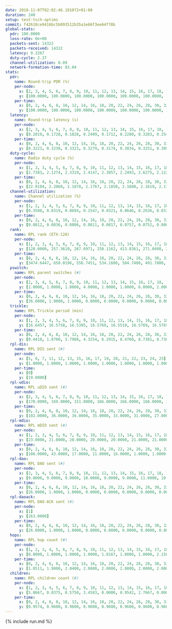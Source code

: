 ```yaml
---
date: 2018-11-07T02:02:46.191072+01:00
duration: 240
setup: test-tsch-optims
commit: f42618ce9416bc5b893512b35a1e66f3ee64f78b
global-stats:
  pdr: 100.0000
  loss-rate: 0e+00
  packets-sent: 14322
  packets-received: 14322
  latency: 0.3267
  duty-cycle: 2.37
  channel-utilization: 0.09
  network-formation-time: 83.04
stats:
  pdr:
    name: Round-trip PDR (%)
    per-node:
      x: [2, 3, 4, 5, 6, 7, 8, 9, 10, 11, 12, 13, 14, 15, 16, 17, 18, 19, 20, 21, 22, 23, 24, 25]
      y: [100.0000, 100.0000, 100.0000, 100.0000, 100.0000, 100.0000, 100.0000, 100.0000, 100.0000, 100.0000, 100.0000, 100.0000, 100.0000, 100.0000, 100.0000, 100.0000, 100.0000, 100.0000, 100.0000, 100.0000, 100.0000, 100.0000, 100.0000, 100.0000]
    per-time:
      x: [0, 2, 4, 6, 8, 10, 12, 14, 16, 18, 20, 22, 24, 26, 28, 30, 32, 34, 36, 38, 40, 42, 44, 46, 48, 50, 52, 54, 56, 58, 60, 62, 64, 66, 68, 70, 72, 74, 76, 78, 80, 82, 84, 86, 88, 90, 92, 94, 96, 98, 100, 102, 104, 106, 108, 110, 112, 114, 116, 118, 120, 122, 124, 126, 128, 130, 132, 134, 136, 138, 140, 142, 144, 146, 148, 150, 152, 154, 156, 158, 160, 162, 164, 166, 168, 170, 172, 174, 176, 178, 180, 182, 184, 186, 188, 190, 192, 194, 196, 198, 200, 202, 204, 206, 208, 210, 212, 214, 216, 218, 220, 222, 224, 226, 228, 230, 232, 234, 236, 238, 240]
      y: [100.0000, 100.0000, 100.0000, 100.0000, 100.0000, 100.0000, 100.0000, 100.0000, 100.0000, 100.0000, 100.0000, 100.0000, 100.0000, 100.0000, 100.0000, 100.0000, 100.0000, 100.0000, 100.0000, 100.0000, 100.0000, 100.0000, 100.0000, 100.0000, 100.0000, 100.0000, 100.0000, 100.0000, 100.0000, 100.0000, 100.0000, 100.0000, 100.0000, 100.0000, 100.0000, 100.0000, 100.0000, 100.0000, 100.0000, 100.0000, 100.0000, 100.0000, 100.0000, 100.0000, 100.0000, 100.0000, 100.0000, 100.0000, 100.0000, 100.0000, 100.0000, 100.0000, 100.0000, 100.0000, 100.0000, 100.0000, 100.0000, 100.0000, 100.0000, 100.0000, 100.0000, 100.0000, 100.0000, 100.0000, 100.0000, 100.0000, 100.0000, 100.0000, 100.0000, 100.0000, 100.0000, 100.0000, 100.0000, 100.0000, 100.0000, 100.0000, 100.0000, 100.0000, 100.0000, 100.0000, 100.0000, 100.0000, 100.0000, 100.0000, 100.0000, 100.0000, 100.0000, 100.0000, 100.0000, 100.0000, 100.0000, 100.0000, 100.0000, 100.0000, 100.0000, 100.0000, 100.0000, 100.0000, 100.0000, 100.0000, 100.0000, 100.0000, 100.0000, 100.0000, 100.0000, 100.0000, 100.0000, 100.0000, 100.0000, 100.0000, 100.0000, 100.0000, 100.0000, 100.0000, 100.0000, 100.0000, 100.0000, 100.0000, 100.0000, 100.0000, null]
  latency:
    name: Round-trip latency (s)
    per-node:
      x: [2, 3, 4, 5, 6, 7, 8, 9, 10, 11, 12, 13, 14, 15, 16, 17, 18, 19, 20, 21, 22, 23, 24, 25]
      y: [0.2019, 0.1728, 0.1828, 0.2409, 0.1712, 0.2280, 0.3283, 0.2545, 0.2194, 0.3206, 0.2314, 0.3197, 0.3793, 0.3303, 0.3054, 0.3569, 0.3239, 0.3932, 0.4397, 0.4491, 0.4420, 0.5142, 0.5496, 0.4670]
    per-time:
      x: [0, 2, 4, 6, 8, 10, 12, 14, 16, 18, 20, 22, 24, 26, 28, 30, 32, 34, 36, 38, 40, 42, 44, 46, 48, 50, 52, 54, 56, 58, 60, 62, 64, 66, 68, 70, 72, 74, 76, 78, 80, 82, 84, 86, 88, 90, 92, 94, 96, 98, 100, 102, 104, 106, 108, 110, 112, 114, 116, 118, 120, 122, 124, 126, 128, 130, 132, 134, 136, 138, 140, 142, 144, 146, 148, 150, 152, 154, 156, 158, 160, 162, 164, 166, 168, 170, 172, 174, 176, 178, 180, 182, 184, 186, 188, 190, 192, 194, 196, 198, 200, 202, 204, 206, 208, 210, 212, 214, 216, 218, 220, 222, 224, 226, 228, 230, 232, 234, 236, 238, 240]
      y: [0.3223, 0.3230, 0.3323, 0.3279, 0.3174, 0.3034, 0.3251, 0.3097, 0.3615, 0.3283, 0.3347, 0.3332, 0.3010, 0.3385, 0.3242, 0.3340, 0.3575, 0.3036, 0.3125, 0.3157, 0.3135, 0.2964, 0.3172, 0.3033, 0.2933, 0.2658, 0.2842, 0.2879, 0.2911, 0.3140, 0.3090, 0.2937, 0.3008, 0.3260, 0.3252, 0.3468, 0.3370, 0.3525, 0.3467, 0.3327, 0.3452, 0.3425, 0.3169, 0.3241, 0.3418, 0.3320, 0.3347, 0.3307, 0.3166, 0.3226, 0.3441, 0.3319, 0.3191, 0.2980, 0.3067, 0.3127, 0.3028, 0.2844, 0.3016, 0.2832, 0.2892, 0.2944, 0.2942, 0.3023, 0.3039, 0.2996, 0.3090, 0.3175, 0.2905, 0.3023, 0.3557, 0.3041, 0.3283, 0.3171, 0.3177, 0.3050, 0.3396, 0.3068, 0.3091, 0.2998, 0.3395, 0.3165, 0.3055, 0.3507, 0.3148, 0.3101, 0.2711, 0.2792, 0.3115, 0.2921, 0.3173, 0.2993, 0.2838, 0.2675, 0.3060, 0.3006, 0.3211, 0.3038, 0.3145, 0.2843, 0.3035, 0.3153, 0.3354, 0.2811, 0.3328, 0.3416, 0.3198, 0.3640, 0.5292, 0.4578, 0.3242, 0.3180, 0.2943, 0.3672, 0.8688, 0.4755, 0.4796, 0.3923, 0.3528, 0.3792, null]
  duty-cycle:
    name: Radio duty cycle (%)
    per-node:
      x: [1, 2, 3, 4, 5, 6, 7, 8, 9, 10, 11, 12, 13, 14, 15, 16, 17, 18, 19, 20, 21, 22, 23, 24, 25]
      y: [2.7383, 2.1274, 2.3319, 2.4147, 2.3857, 2.2493, 2.6275, 2.1224, 2.1814, 2.1062, 2.2272, 2.4307, 2.3994, 2.1931, 2.4817, 2.3164, 2.2883, 2.5556, 2.2891, 2.4022, 2.3527, 2.4147, 2.3977, 2.4332, 2.4157]
    per-time:
      x: [0, 2, 4, 6, 8, 10, 12, 14, 16, 18, 20, 22, 24, 26, 28, 30, 32, 34, 36, 38, 40, 42, 44, 46, 48, 50, 52, 54, 56, 58, 60, 62, 64, 66, 68, 70, 72, 74, 76, 78, 80, 82, 84, 86, 88, 90, 92, 94, 96, 98, 100, 102, 104, 106, 108, 110, 112, 114, 116, 118, 120, 122, 124, 126, 128, 130, 132, 134, 136, 138, 140, 142, 144, 146, 148, 150, 152, 154, 156, 158, 160, 162, 164, 166, 168, 170, 172, 174, 176, 178, 180, 182, 184, 186, 188, 190, 192, 194, 196, 198, 200, 202, 204, 206, 208, 210, 212, 214, 216, 218, 220, 222, 224, 226, 228, 230, 232, 234, 236, 238, 240]
      y: [22.9104, 2.2060, 2.1878, 2.1767, 2.1850, 2.1608, 2.1619, 2.1791, 2.1852, 2.1896, 2.1691, 2.1798, 2.1712, 2.1726, 2.2180, 2.1798, 2.1907, 2.1876, 2.1554, 2.1738, 2.1721, 2.1756, 2.1645, 2.1696, 2.1624, 2.1648, 2.1371, 2.1535, 2.1732, 2.1604, 2.1796, 2.1521, 2.1565, 2.1704, 2.1849, 2.1756, 2.1741, 2.1762, 2.1859, 2.1724, 2.1810, 2.1797, 2.1944, 2.1922, 2.1590, 2.1780, 2.1830, 2.1650, 2.1763, 2.1823, 2.1902, 2.1831, 2.1701, 2.1703, 2.1815, 2.1766, 2.1851, 2.1873, 2.1653, 2.1899, 2.1619, 2.1656, 2.1632, 2.1629, 2.1893, 2.1674, 2.1763, 2.1761, 2.1821, 2.1652, 2.1686, 2.1921, 2.1735, 2.1797, 2.1806, 2.1772, 2.1711, 2.1849, 2.1649, 2.1738, 2.1765, 2.1651, 2.1703, 2.1729, 2.1863, 2.1822, 2.1790, 2.1648, 2.1719, 2.1867, 2.1704, 2.1637, 2.1871, 2.1794, 2.1788, 2.1906, 2.1812, 2.1732, 2.1627, 2.1636, 2.1868, 2.2048, 2.1711, 2.1971, 2.1601, 2.1741, 2.1877, 2.1800, 2.2011, 2.1810, 2.1841, 2.1791, 2.1867, 2.1737, 2.1877, 2.1867, 2.1901, 2.1761, 2.7351, 2.4216, null]
  channel-utilization:
    name: Channel utilization (%)
    per-node:
      x: [1, 2, 3, 4, 5, 6, 7, 8, 9, 10, 11, 12, 13, 14, 15, 16, 17, 18, 19, 20, 21, 22, 23, 24, 25]
      y: [0.3508, 0.0319, 0.0694, 0.1547, 0.0321, 0.0646, 0.2636, 0.0334, 0.0361, 0.0374, 0.0324, 0.1754, 0.0640, 0.0327, 0.1508, 0.0679, 0.0463, 0.1671, 0.0328, 0.0554, 0.0471, 0.0485, 0.0331, 0.0312, 0.0316]
    per-time:
      x: [0, 2, 4, 6, 8, 10, 12, 14, 16, 18, 20, 22, 24, 26, 28, 30, 32, 34, 36, 38, 40, 42, 44, 46, 48, 50, 52, 54, 56, 58, 60, 62, 64, 66, 68, 70, 72, 74, 76, 78, 80, 82, 84, 86, 88, 90, 92, 94, 96, 98, 100, 102, 104, 106, 108, 110, 112, 114, 116, 118, 120, 122, 124, 126, 128, 130, 132, 134, 136, 138, 140, 142, 144, 146, 148, 150, 152, 154, 156, 158, 160, 162, 164, 166, 168, 170, 172, 174, 176, 178, 180, 182, 184, 186, 188, 190, 192, 194, 196, 198, 200, 202, 204, 206, 208, 210, 212, 214, 216, 218, 220, 222, 224, 226, 228, 230, 232, 234, 236, 238, 240]
      y: [0.0812, 0.0836, 0.0806, 0.0811, 0.0817, 0.0757, 0.0752, 0.0803, 0.0845, 0.0860, 0.0795, 0.0827, 0.0809, 0.0794, 0.0948, 0.0838, 0.0874, 0.0863, 0.0758, 0.0813, 0.0799, 0.0812, 0.0772, 0.0784, 0.0753, 0.0751, 0.0664, 0.0730, 0.0791, 0.0756, 0.0830, 0.0749, 0.0739, 0.0775, 0.0834, 0.0823, 0.0802, 0.0811, 0.0869, 0.0803, 0.0824, 0.0813, 0.0867, 0.0849, 0.0758, 0.0814, 0.0851, 0.0770, 0.0805, 0.0838, 0.0848, 0.0820, 0.0797, 0.0787, 0.0830, 0.0815, 0.0840, 0.0834, 0.0740, 0.0856, 0.0752, 0.0770, 0.0777, 0.0767, 0.0867, 0.0775, 0.0809, 0.0807, 0.0827, 0.0773, 0.0786, 0.0863, 0.0807, 0.0832, 0.0828, 0.0803, 0.0783, 0.0841, 0.0766, 0.0818, 0.0821, 0.0778, 0.0805, 0.0804, 0.0848, 0.0821, 0.0806, 0.0753, 0.0788, 0.0843, 0.0791, 0.0759, 0.0832, 0.0798, 0.0801, 0.0839, 0.0804, 0.0794, 0.0762, 0.0759, 0.0832, 0.0892, 0.0795, 0.0858, 0.0746, 0.0791, 0.0835, 0.0812, 0.0878, 0.0816, 0.0809, 0.0790, 0.0806, 0.0765, 0.0825, 0.0817, 0.0821, 0.0800, 0.2762, 0.1106, null]
  rank:
    name: RPL rank (ETX-128)
    per-node:
      x: [1, 2, 3, 4, 5, 6, 7, 8, 9, 10, 11, 12, 13, 14, 15, 16, 17, 18, 19, 20, 21, 22, 23, 24, 25]
      y: [128.0000, 257.3610, 267.6971, 258.1162, 413.8361, 271.0498, 275.4274, 453.7317, 453.7975, 395.8636, 434.7967, 388.8099, 460.6041, 580.8840, 466.0864, 521.8943, 530.6870, 552.3269, 649.9597, 638.0080, 663.3466, 642.5081, 990.5400, 1030.3254, 1005.2642]
    per-time:
      x: [0, 2, 4, 6, 8, 10, 12, 14, 16, 18, 20, 22, 24, 26, 28, 30, 32, 34, 36, 38, 40, 42, 44, 46, 48, 50, 52, 54, 56, 58, 60, 62, 64, 66, 68, 70, 72, 74, 76, 78, 80, 82, 84, 86, 88, 90, 92, 94, 96, 98, 100, 102, 104, 106, 108, 110, 112, 114, 116, 118, 120, 122, 124, 126, 128, 130, 132, 134, 136, 138, 140, 142, 144, 146, 148, 150, 152, 154, 156, 158, 160, 162, 164, 166, 168, 170, 172, 174, 176, 178, 180, 182, 184, 186, 188, 190, 192, 194, 196, 198, 200, 202, 204, 206, 208, 210, 212, 214, 216, 218, 220, 222, 224, 226, 228, 230, 232, 234, 236, 238, 240]
      y: [3474.6447, 650.0196, 556.7451, 534.1600, 504.7400, 491.7800, 482.3200, 477.8400, 483.4600, 515.4902, 515.6400, 516.7000, 519.7400, 526.5400, 526.2308, 518.8400, 492.9412, 469.4706, 463.2600, 466.0980, 457.3400, 457.5962, 448.6275, 447.2800, 453.2400, 462.8824, 457.3000, 452.5294, 447.4400, 473.7170, 472.3922, 475.2600, 490.0600, 494.6981, 476.4706, 474.2264, 487.0000, 488.6078, 493.0800, 483.2941, 475.4706, 465.8824, 456.4510, 462.1000, 471.7000, 466.7255, 467.0400, 472.0600, 486.8400, 506.0192, 498.3000, 499.6078, 494.8200, 494.7963, 487.6154, 479.5000, 466.0200, 465.9800, 465.1765, 485.3922, 482.6800, 476.5600, 477.2000, 482.5192, 494.3077, 487.2941, 474.7400, 481.5800, 504.6275, 498.7400, 500.2600, 498.1961, 492.0926, 483.7593, 480.0769, 471.0400, 466.9000, 470.5400, 464.1800, 460.2453, 461.8235, 462.2353, 478.8039, 476.2745, 477.7200, 474.2200, 467.9804, 460.7255, 455.3800, 461.1509, 461.3200, 467.3000, 475.1569, 450.6538, 447.3800, 447.7059, 444.9600, 437.7647, 442.2600, 444.7200, 465.6154, 477.0196, 476.1200, 468.7115, 469.5800, 473.0962, 464.4902, 462.1346, 460.6863, 465.4706, 455.8039, 453.5686, 444.8600, 448.5600, 449.3400, 445.2941, 445.1731, 437.7059, 487.3453, 533.2375, 561.5750]
  pswitch:
    name: RPL parent switches (#)
    per-node:
      x: [2, 3, 4, 5, 6, 7, 8, 9, 10, 11, 12, 13, 14, 15, 16, 17, 18, 19, 20, 21, 22, 23, 24, 25]
      y: [1.0000, 1.0000, 1.0000, 4.0000, 1.0000, 1.0000, 6.0000, 2.0000, 2.0000, 1.0000, 2.0000, 5.0000, 10.0000, 3.0000, 6.0000, 6.0000, 5.0000, 8.0000, 11.0000, 11.0000, 6.0000, 10.0000, 12.0000, 6.0000]
    per-time:
      x: [0, 2, 4, 6, 8, 10, 12, 14, 16, 18, 20, 22, 24, 26, 28, 30, 32, 34, 36, 38, 40, 42, 44, 46, 48, 50, 52, 54, 56, 58, 60, 62, 64, 66, 68, 70, 72, 74, 76, 78, 80, 82, 84, 86, 88, 90, 92, 94, 96, 98, 100, 102, 104, 106, 108, 110, 112, 114, 116, 118, 120, 122, 124, 126, 128, 130, 132, 134, 136, 138, 140, 142, 144, 146, 148, 150, 152, 154, 156, 158, 160, 162, 164, 166, 168, 170, 172, 174, 176, 178, 180, 182, 184, 186, 188, 190, 192, 194, 196, 198, 200, 202, 204, 206, 208, 210, 212, 214, 216, 218, 220, 222, 224, 226, 228, 230, 232, 234]
      y: [26.0000, 1.0000, 1.0000, 0.0000, 0.0000, 0.0000, 0.0000, 0.0000, 0.0000, 1.0000, 0.0000, 0.0000, 0.0000, 0.0000, 2.0000, 0.0000, 1.0000, 1.0000, 0.0000, 1.0000, 0.0000, 2.0000, 1.0000, 0.0000, 0.0000, 1.0000, 0.0000, 1.0000, 0.0000, 3.0000, 1.0000, 0.0000, 0.0000, 3.0000, 1.0000, 3.0000, 0.0000, 1.0000, 0.0000, 1.0000, 1.0000, 1.0000, 1.0000, 0.0000, 0.0000, 1.0000, 0.0000, 0.0000, 0.0000, 2.0000, 0.0000, 1.0000, 0.0000, 4.0000, 2.0000, 2.0000, 0.0000, 0.0000, 1.0000, 1.0000, 0.0000, 0.0000, 0.0000, 2.0000, 2.0000, 1.0000, 0.0000, 0.0000, 1.0000, 0.0000, 0.0000, 1.0000, 4.0000, 4.0000, 2.0000, 0.0000, 0.0000, 0.0000, 0.0000, 3.0000, 1.0000, 1.0000, 1.0000, 1.0000, 0.0000, 0.0000, 1.0000, 1.0000, 0.0000, 3.0000, 0.0000, 0.0000, 1.0000, 2.0000, 0.0000, 1.0000, 0.0000, 1.0000, 0.0000, 0.0000, 2.0000, 1.0000, 0.0000, 2.0000, 0.0000, 2.0000, 1.0000, 2.0000, 1.0000, 1.0000, 1.0000, 1.0000, 0.0000, 0.0000, 0.0000, 1.0000, 2.0000, 1.0000]
  trickle:
    name: RPL Trickle period (min)
    per-node:
      x: [1, 2, 3, 4, 5, 6, 7, 8, 9, 10, 11, 12, 13, 14, 15, 16, 17, 18, 19, 20, 21, 22, 23, 24, 25]
      y: [16.6457, 16.5758, 16.5395, 16.5769, 16.5510, 16.5769, 16.5769, 16.5408, 16.5434, 16.4714, 16.5304, 16.5795, 16.5459, 16.5036, 16.5472, 16.5586, 16.5586, 17.1931, 16.5522, 16.5630, 16.5632, 16.3360, 16.5571, 16.5644, 16.4545]
    per-time:
      x: [0, 2, 4, 6, 8, 10, 12, 14, 16, 18, 20, 22, 24, 26, 28, 30, 32, 34, 36, 38, 40, 42, 44, 46, 48, 50, 52, 54, 56, 58, 60, 62, 64, 66, 68, 70, 72, 74, 76, 78, 80, 82, 84, 86, 88, 90, 92, 94, 96, 98, 100, 102, 104, 106, 108, 110, 112, 114, 116, 118, 120, 122, 124, 126, 128, 130, 132, 134, 136, 138, 140, 142, 144, 146, 148, 150, 152, 154, 156, 158, 160, 162, 164, 166, 168, 170, 172, 174, 176, 178, 180, 182, 184, 186, 188, 190, 192, 194, 196, 198, 200, 202, 204, 206, 208, 210, 212, 214, 216, 218, 220, 222, 224, 226, 228, 230, 232, 234, 236, 238, 240]
      y: [0.4410, 1.8700, 3.7908, 4.3254, 6.2915, 8.4760, 8.7381, 8.7381, 9.9615, 16.7909, 17.4763, 17.4763, 17.4763, 17.4763, 17.4763, 17.4763, 17.4763, 17.4763, 17.4763, 17.4763, 17.4763, 17.4763, 17.4763, 17.4763, 17.4763, 17.4763, 17.4763, 17.4763, 17.4763, 17.4763, 17.4763, 17.4763, 17.4763, 17.4763, 17.4763, 17.4763, 17.4763, 17.4763, 17.4763, 17.4763, 17.4763, 17.4763, 17.4763, 17.4763, 17.4763, 17.4763, 17.4763, 17.4763, 17.4763, 17.4763, 17.4763, 17.4763, 17.4763, 17.4763, 17.4763, 17.4763, 17.4763, 17.4763, 17.4763, 17.4763, 17.4763, 17.4763, 17.4763, 17.4763, 17.4763, 17.4763, 17.4763, 17.4763, 17.4763, 17.4763, 17.4763, 17.4763, 17.4763, 17.4763, 17.4763, 17.4763, 17.4763, 17.4763, 17.4763, 17.4763, 17.4763, 17.4763, 17.4763, 17.4763, 17.4763, 17.4763, 17.4763, 17.4763, 17.4763, 17.4763, 17.4763, 17.4763, 17.4763, 17.4763, 17.4763, 17.4763, 17.4763, 17.4763, 17.4763, 17.4763, 17.4763, 17.4763, 17.4763, 17.4763, 17.4763, 17.4763, 17.4763, 17.4763, 17.4763, 17.4763, 17.4763, 17.4763, 17.4763, 17.4763, 17.4763, 17.4763, 17.4763, 17.4763, 17.4763, 17.4763, 17.4763]
  rpl-dis:
    name: RPL DIS sent (#)
    per-node:
      x: [5, 6, 7, 11, 12, 13, 15, 16, 17, 19, 20, 21, 22, 23, 24, 25]
      y: [1.0000, 1.0000, 1.0000, 1.0000, 1.0000, 1.0000, 1.0000, 1.0000, 1.0000, 1.0000, 1.0000, 1.0000, 2.0000, 1.0000, 2.0000, 2.0000]
    per-time:
      x: [0]
      y: [19.0000]
  rpl-udio:
    name: RPL uDIO sent (#)
    per-node:
      x: [2, 3, 4, 5, 6, 7, 8, 9, 10, 11, 12, 13, 14, 15, 16, 17, 18, 19, 20, 21, 22, 23, 24, 25]
      y: [170.0000, 169.0000, 151.0000, 166.0000, 166.0000, 160.0000, 173.0000, 163.0000, 166.0000, 169.0000, 163.0000, 172.0000, 166.0000, 160.0000, 172.0000, 163.0000, 175.0000, 158.0000, 167.0000, 173.0000, 172.0000, 171.0000, 167.0000, 164.0000]
    per-time:
      x: [0, 2, 4, 6, 8, 10, 12, 14, 16, 18, 20, 22, 24, 26, 28, 30, 32, 34, 36, 38, 40, 42, 44, 46, 48, 50, 52, 54, 56, 58, 60, 62, 64, 66, 68, 70, 72, 74, 76, 78, 80, 82, 84, 86, 88, 90, 92, 94, 96, 98, 100, 102, 104, 106, 108, 110, 112, 114, 116, 118, 120, 122, 124, 126, 128, 130, 132, 134, 136, 138, 140, 142, 144, 146, 148, 150, 152, 154, 156, 158, 160, 162, 164, 166, 168, 170, 172, 174, 176, 178, 180, 182, 184, 186, 188, 190, 192, 194, 196, 198, 200, 202, 204, 206, 208, 210, 212, 214, 216, 218, 220, 222, 224, 226, 228, 230, 232, 234, 236, 238, 240]
      y: [102.0000, 36.0000, 36.0000, 35.0000, 33.0000, 31.0000, 27.0000, 35.0000, 41.0000, 33.0000, 29.0000, 32.0000, 29.0000, 33.0000, 35.0000, 34.0000, 37.0000, 29.0000, 36.0000, 28.0000, 34.0000, 33.0000, 36.0000, 31.0000, 39.0000, 38.0000, 29.0000, 33.0000, 28.0000, 36.0000, 34.0000, 35.0000, 33.0000, 40.0000, 33.0000, 29.0000, 33.0000, 26.0000, 34.0000, 35.0000, 31.0000, 34.0000, 32.0000, 32.0000, 28.0000, 33.0000, 31.0000, 31.0000, 34.0000, 32.0000, 32.0000, 28.0000, 28.0000, 35.0000, 33.0000, 34.0000, 31.0000, 31.0000, 33.0000, 34.0000, 35.0000, 34.0000, 28.0000, 35.0000, 36.0000, 29.0000, 30.0000, 33.0000, 40.0000, 34.0000, 30.0000, 31.0000, 34.0000, 28.0000, 32.0000, 28.0000, 37.0000, 27.0000, 32.0000, 37.0000, 31.0000, 33.0000, 31.0000, 31.0000, 36.0000, 33.0000, 31.0000, 32.0000, 30.0000, 27.0000, 36.0000, 30.0000, 38.0000, 31.0000, 30.0000, 33.0000, 34.0000, 30.0000, 34.0000, 34.0000, 34.0000, 35.0000, 30.0000, 32.0000, 34.0000, 37.0000, 28.0000, 33.0000, 35.0000, 31.0000, 34.0000, 29.0000, 29.0000, 38.0000, 35.0000, 31.0000, 33.0000, 35.0000, 34.0000, 37.0000, 0.0000]
  rpl-mdio:
    name: RPL mDIO sent (#)
    per-node:
      x: [1, 2, 3, 4, 5, 6, 7, 8, 9, 10, 11, 12, 13, 14, 15, 16, 17, 18, 19, 20, 21, 22, 23, 24, 25]
      y: [23.0000, 21.0000, 20.0000, 20.0000, 20.0000, 21.0000, 21.0000, 21.0000, 21.0000, 21.0000, 20.0000, 22.0000, 20.0000, 20.0000, 20.0000, 21.0000, 21.0000, 25.0000, 21.0000, 20.0000, 21.0000, 25.0000, 20.0000, 21.0000, 24.0000]
    per-time:
      x: [0, 2, 4, 6, 8, 10, 12, 14, 16, 18, 20, 22, 24, 26, 28, 30, 32, 34, 36, 38, 40, 42, 44, 46, 48, 50, 52, 54, 56, 58, 60, 62, 64, 66, 68, 70, 72, 74, 76, 78, 80, 82, 84, 86, 88, 90, 92, 94, 96, 98, 100, 102, 104, 106, 108, 110, 112, 114, 116, 118, 120, 122, 124, 126, 128, 130, 132, 134, 136, 138, 140, 142, 144, 146, 148, 150, 152, 154, 156, 158, 160, 162, 164, 166, 168, 170, 172, 174, 176, 178, 180, 182, 184, 186, 188, 190, 192, 194, 196, 198, 200, 202, 204, 206, 208, 210, 212, 214, 216, 218, 220, 222, 224, 226, 228, 230, 232, 234, 236, 238, 240]
      y: [106.0000, 43.0000, 17.0000, 11.0000, 16.0000, 1.0000, 1.0000, 12.0000, 12.0000, 0.0000, 0.0000, 0.0000, 0.0000, 5.0000, 6.0000, 3.0000, 6.0000, 5.0000, 0.0000, 0.0000, 0.0000, 0.0000, 3.0000, 3.0000, 5.0000, 11.0000, 3.0000, 0.0000, 0.0000, 0.0000, 1.0000, 5.0000, 4.0000, 7.0000, 7.0000, 1.0000, 0.0000, 0.0000, 0.0000, 4.0000, 5.0000, 7.0000, 6.0000, 2.0000, 1.0000, 0.0000, 0.0000, 0.0000, 2.0000, 4.0000, 8.0000, 7.0000, 4.0000, 0.0000, 0.0000, 0.0000, 0.0000, 8.0000, 6.0000, 5.0000, 5.0000, 1.0000, 0.0000, 0.0000, 0.0000, 0.0000, 11.0000, 4.0000, 4.0000, 5.0000, 1.0000, 0.0000, 0.0000, 0.0000, 2.0000, 5.0000, 8.0000, 8.0000, 2.0000, 0.0000, 0.0000, 0.0000, 0.0000, 2.0000, 6.0000, 7.0000, 6.0000, 3.0000, 1.0000, 0.0000, 0.0000, 0.0000, 9.0000, 5.0000, 6.0000, 3.0000, 2.0000, 0.0000, 0.0000, 0.0000, 4.0000, 6.0000, 3.0000, 8.0000, 2.0000, 2.0000, 0.0000, 0.0000, 0.0000, 3.0000, 8.0000, 5.0000, 5.0000, 4.0000, 0.0000, 0.0000, 0.0000, 0.0000, 5.0000, 4.0000, 2.0000]
  rpl-dao:
    name: RPL DAO sent (#)
    per-node:
      x: [2, 3, 4, 5, 6, 7, 8, 9, 10, 11, 12, 13, 14, 15, 16, 17, 18, 19, 20, 21, 22, 23, 24, 25]
      y: [9.0000, 9.0000, 9.0000, 10.0000, 9.0000, 9.0000, 11.0000, 10.0000, 10.0000, 9.0000, 9.0000, 11.0000, 13.0000, 10.0000, 11.0000, 11.0000, 12.0000, 12.0000, 15.0000, 13.0000, 12.0000, 13.0000, 15.0000, 11.0000]
    per-time:
      x: [0, 2, 4, 6, 8, 10, 12, 14, 16, 18, 20, 22, 24, 26, 28, 30, 32, 34, 36, 38, 40, 42, 44, 46, 48, 50, 52, 54, 56, 58, 60, 62, 64, 66, 68, 70, 72, 74, 76, 78, 80, 82, 84, 86, 88, 90, 92, 94, 96, 98, 100, 102, 104, 106, 108, 110, 112, 114, 116, 118, 120, 122, 124, 126, 128, 130, 132, 134, 136, 138, 140, 142, 144, 146, 148, 150, 152, 154, 156, 158, 160, 162, 164, 166, 168, 170, 172, 174, 176, 178, 180, 182, 184, 186, 188, 190, 192, 194, 196, 198, 200, 202, 204, 206, 208, 210, 212, 214, 216, 218, 220, 222, 224, 226, 228, 230, 232, 234, 236]
      y: [26.0000, 1.0000, 1.0000, 0.0000, 0.0000, 0.0000, 0.0000, 0.0000, 0.0000, 1.0000, 0.0000, 0.0000, 0.0000, 0.0000, 22.0000, 1.0000, 2.0000, 1.0000, 0.0000, 1.0000, 0.0000, 2.0000, 1.0000, 1.0000, 0.0000, 1.0000, 0.0000, 1.0000, 13.0000, 5.0000, 1.0000, 0.0000, 1.0000, 3.0000, 1.0000, 4.0000, 0.0000, 2.0000, 0.0000, 1.0000, 1.0000, 2.0000, 9.0000, 2.0000, 1.0000, 1.0000, 1.0000, 0.0000, 2.0000, 3.0000, 2.0000, 2.0000, 0.0000, 4.0000, 2.0000, 3.0000, 4.0000, 4.0000, 2.0000, 1.0000, 1.0000, 0.0000, 0.0000, 3.0000, 2.0000, 2.0000, 0.0000, 1.0000, 3.0000, 3.0000, 0.0000, 9.0000, 5.0000, 5.0000, 1.0000, 1.0000, 0.0000, 1.0000, 0.0000, 4.0000, 2.0000, 2.0000, 0.0000, 1.0000, 1.0000, 6.0000, 5.0000, 4.0000, 0.0000, 4.0000, 0.0000, 0.0000, 2.0000, 4.0000, 1.0000, 1.0000, 0.0000, 1.0000, 0.0000, 3.0000, 8.0000, 3.0000, 1.0000, 5.0000, 0.0000, 2.0000, 2.0000, 4.0000, 1.0000, 2.0000, 1.0000, 1.0000, 0.0000, 0.0000, 9.0000, 1.0000, 3.0000, 2.0000, 1.0000]
  rpl-daoack:
    name: RPL DAO-ACK sent (#)
    per-node:
      x: [1]
      y: [263.0000]
    per-time:
      x: [0, 2, 4, 6, 8, 10, 12, 14, 16, 18, 20, 22, 24, 26, 28, 30, 32, 34, 36, 38, 40, 42, 44, 46, 48, 50, 52, 54, 56, 58, 60, 62, 64, 66, 68, 70, 72, 74, 76, 78, 80, 82, 84, 86, 88, 90, 92, 94, 96, 98, 100, 102, 104, 106, 108, 110, 112, 114, 116, 118, 120, 122, 124, 126, 128, 130, 132, 134, 136, 138, 140, 142, 144, 146, 148, 150, 152, 154, 156, 158, 160, 162, 164, 166, 168, 170, 172, 174, 176, 178, 180, 182, 184, 186, 188, 190, 192, 194, 196, 198, 200, 202, 204, 206, 208, 210, 212, 214, 216, 218, 220, 222, 224, 226, 228, 230, 232, 234, 236]
      y: [26.0000, 1.0000, 1.0000, 0.0000, 0.0000, 0.0000, 0.0000, 0.0000, 0.0000, 1.0000, 0.0000, 0.0000, 0.0000, 0.0000, 22.0000, 1.0000, 2.0000, 1.0000, 0.0000, 1.0000, 0.0000, 2.0000, 1.0000, 1.0000, 0.0000, 1.0000, 0.0000, 1.0000, 13.0000, 5.0000, 1.0000, 0.0000, 1.0000, 3.0000, 1.0000, 4.0000, 0.0000, 2.0000, 0.0000, 1.0000, 1.0000, 2.0000, 9.0000, 2.0000, 1.0000, 1.0000, 1.0000, 0.0000, 2.0000, 3.0000, 2.0000, 2.0000, 0.0000, 4.0000, 2.0000, 3.0000, 4.0000, 4.0000, 2.0000, 1.0000, 1.0000, 0.0000, 0.0000, 3.0000, 2.0000, 2.0000, 0.0000, 1.0000, 3.0000, 3.0000, 0.0000, 9.0000, 5.0000, 5.0000, 1.0000, 1.0000, 0.0000, 1.0000, 0.0000, 4.0000, 2.0000, 2.0000, 0.0000, 1.0000, 1.0000, 6.0000, 5.0000, 4.0000, 0.0000, 4.0000, 0.0000, 0.0000, 2.0000, 4.0000, 1.0000, 1.0000, 0.0000, 1.0000, 0.0000, 3.0000, 8.0000, 3.0000, 1.0000, 5.0000, 0.0000, 2.0000, 2.0000, 4.0000, 1.0000, 2.0000, 1.0000, 1.0000, 0.0000, 0.0000, 9.0000, 1.0000, 3.0000, 2.0000, 1.0000]
  hops:
    name: RPL hop count (#)
    per-node:
      x: [1, 2, 3, 4, 5, 6, 7, 8, 9, 10, 11, 12, 13, 14, 15, 16, 17, 18, 19, 20, 21, 22, 23, 24, 25]
      y: [0.0000, 1.0000, 1.0000, 1.0000, 1.8167, 1.0000, 1.0000, 2.1500, 2.0000, 2.0000, 2.0000, 1.3375, 2.0000, 2.5542, 2.0000, 2.0458, 2.1417, 2.3583, 3.0000, 3.0000, 3.1958, 3.2125, 3.6736, 3.8033, 3.6904]
    per-time:
      x: [0, 2, 4, 6, 8, 10, 12, 14, 16, 18, 20, 22, 24, 26, 28, 30, 32, 34, 36, 38, 40, 42, 44, 46, 48, 50, 52, 54, 56, 58, 60, 62, 64, 66, 68, 70, 72, 74, 76, 78, 80, 82, 84, 86, 88, 90, 92, 94, 96, 98, 100, 102, 104, 106, 108, 110, 112, 114, 116, 118, 120, 122, 124, 126, 128, 130, 132, 134, 136, 138, 140, 142, 144, 146, 148, 150, 152, 154, 156, 158, 160, 162, 164, 166, 168, 170, 172, 174, 176, 178, 180, 182, 184, 186, 188, 190, 192, 194, 196, 198, 200, 202, 204, 206, 208, 210, 212, 214, 216, 218, 220, 222, 224, 226, 228, 230, 232, 234, 236, 238]
      y: [1.8511, 1.9800, 2.0400, 2.0800, 2.0800, 2.0800, 2.0800, 2.0800, 2.0800, 2.1200, 2.1200, 2.1200, 2.1200, 2.1200, 2.1600, 2.1600, 2.1800, 2.2000, 2.2000, 2.1600, 2.1200, 2.0600, 2.0400, 2.0000, 2.0000, 2.0000, 2.0000, 1.9600, 1.9600, 1.9600, 2.0000, 2.0000, 2.0000, 2.0000, 2.0000, 2.1000, 2.2000, 2.2000, 2.2000, 2.2000, 2.1600, 2.1800, 2.2000, 2.2000, 2.2000, 2.2000, 2.2400, 2.2400, 2.2400, 2.2400, 2.2400, 2.2200, 2.2000, 2.1200, 2.0800, 2.0800, 2.0800, 2.0800, 2.0800, 2.0800, 2.0800, 2.0800, 2.0800, 2.0800, 2.0400, 2.0400, 2.0400, 2.0400, 2.0400, 2.0800, 2.0800, 2.0800, 2.0600, 2.0800, 2.0800, 2.0800, 2.0800, 2.0800, 2.0800, 2.1000, 2.1400, 2.1600, 2.1200, 2.1200, 2.1200, 2.1200, 2.1200, 2.1200, 2.1200, 2.1400, 2.1600, 2.1600, 2.1600, 2.1000, 2.0800, 2.2000, 2.2000, 2.1600, 2.1600, 2.1600, 2.1600, 2.1600, 2.1600, 2.1600, 2.1600, 2.1600, 2.1600, 2.1600, 2.1600, 2.1600, 2.2000, 2.2000, 2.2000, 2.2000, 2.2000, 2.2000, 2.2000, 2.2000, 2.2000, 2.2000]
  children:
    name: RPL children count (#)
    per-node:
      x: [1, 2, 3, 4, 5, 6, 7, 8, 9, 10, 11, 12, 13, 14, 15, 16, 17, 18, 19, 20, 21, 22, 23, 24, 25]
      y: [5.8667, 0.0375, 0.5750, 3.4583, 0.0000, 0.9542, 2.7667, 0.0000, 0.1292, 0.1708, 0.0000, 2.2792, 0.5958, 0.0000, 2.4167, 1.0417, 0.1708, 1.8167, 0.0000, 0.6875, 0.4667, 0.5042, 0.0502, 0.0000, 0.0000]
    per-time:
      x: [0, 2, 4, 6, 8, 10, 12, 14, 16, 18, 20, 22, 24, 26, 28, 30, 32, 34, 36, 38, 40, 42, 44, 46, 48, 50, 52, 54, 56, 58, 60, 62, 64, 66, 68, 70, 72, 74, 76, 78, 80, 82, 84, 86, 88, 90, 92, 94, 96, 98, 100, 102, 104, 106, 108, 110, 112, 114, 116, 118, 120, 122, 124, 126, 128, 130, 132, 134, 136, 138, 140, 142, 144, 146, 148, 150, 152, 154, 156, 158, 160, 162, 164, 166, 168, 170, 172, 174, 176, 178, 180, 182, 184, 186, 188, 190, 192, 194, 196, 198, 200, 202, 204, 206, 208, 210, 212, 214, 216, 218, 220, 222, 224, 226, 228, 230, 232, 234, 236, 238]
      y: [0.9574, 0.9600, 0.9600, 0.9600, 0.9600, 0.9600, 0.9600, 0.9600, 0.9600, 0.9600, 0.9600, 0.9600, 0.9600, 0.9600, 0.9600, 0.9600, 0.9600, 0.9600, 0.9600, 0.9600, 0.9600, 0.9600, 0.9600, 0.9600, 0.9600, 0.9600, 0.9600, 0.9600, 0.9600, 0.9600, 0.9600, 0.9600, 0.9600, 0.9600, 0.9600, 0.9600, 0.9600, 0.9600, 0.9600, 0.9600, 0.9600, 0.9600, 0.9600, 0.9600, 0.9600, 0.9600, 0.9600, 0.9600, 0.9600, 0.9600, 0.9600, 0.9600, 0.9600, 0.9600, 0.9600, 0.9600, 0.9600, 0.9600, 0.9600, 0.9600, 0.9600, 0.9600, 0.9600, 0.9600, 0.9600, 0.9600, 0.9600, 0.9600, 0.9600, 0.9600, 0.9600, 0.9600, 0.9600, 0.9600, 0.9600, 0.9600, 0.9600, 0.9600, 0.9600, 0.9600, 0.9600, 0.9600, 0.9600, 0.9600, 0.9600, 0.9600, 0.9600, 0.9600, 0.9600, 0.9600, 0.9600, 0.9600, 0.9600, 0.9600, 0.9600, 0.9600, 0.9600, 0.9600, 0.9600, 0.9600, 0.9600, 0.9600, 0.9600, 0.9600, 0.9600, 0.9600, 0.9600, 0.9600, 0.9600, 0.9600, 0.9600, 0.9600, 0.9600, 0.9600, 0.9600, 0.9600, 0.9600, 0.9600, 0.9600, 0.9600]
---
```


{% include run.md %}
